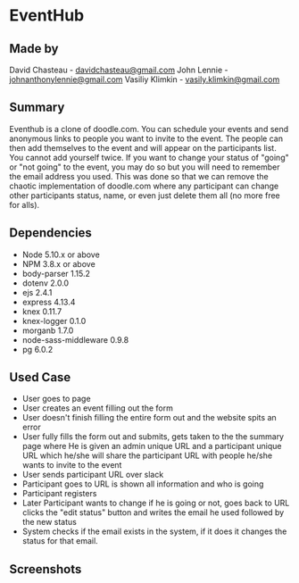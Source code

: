 # EventHub

## Made by

David Chasteau  - davidchasteau@gmail.com
John Lennie     - johnanthonylennie@gmail.com
Vasiliy Klimkin - vasily.klimkin@gmail.com

## Summary

Eventhub is a clone of doodle.com. You can schedule your events and send anonymous links to people you want to invite to the event.
The people can then add themselves to the event and will appear on the participants list. You cannot add yourself twice. If you want to 
change your status of "going" or "not going" to the event, you may do so but you will need to remember the email address you used. This was
done so that we can remove the chaotic implementation of doodle.com where any participant can change other participants status, name, or even 
just delete them all (no more free for alls).

## Dependencies

- Node 5.10.x or above
- NPM 3.8.x or above
- body-parser 1.15.2
- dotenv 2.0.0
- ejs 2.4.1
- express 4.13.4
- knex 0.11.7
- knex-logger 0.1.0
- morganb 1.7.0
- node-sass-middleware 0.9.8
- pg 6.0.2

## Used Case

- User goes to page
- User creates an event filling out the form
- User doesn't finish filling the entire form out and the website spits an error
- User fully fills the form out and submits, gets taken to the the summary page where He is given an admin unique URL and a participant unique URL which he/she will share the participant URL with people he/she wants to invite to the event
- User sends participant URL over slack
- Participant goes to URL is shown all information and who is going
- Participant registers
- Later Participant wants to change if he is going or not, goes back to URL clicks the "edit status" button and writes the email he used followed by the new status
- System checks if the email exists in the system, if it does it changes the status for that email.

## Screenshots
